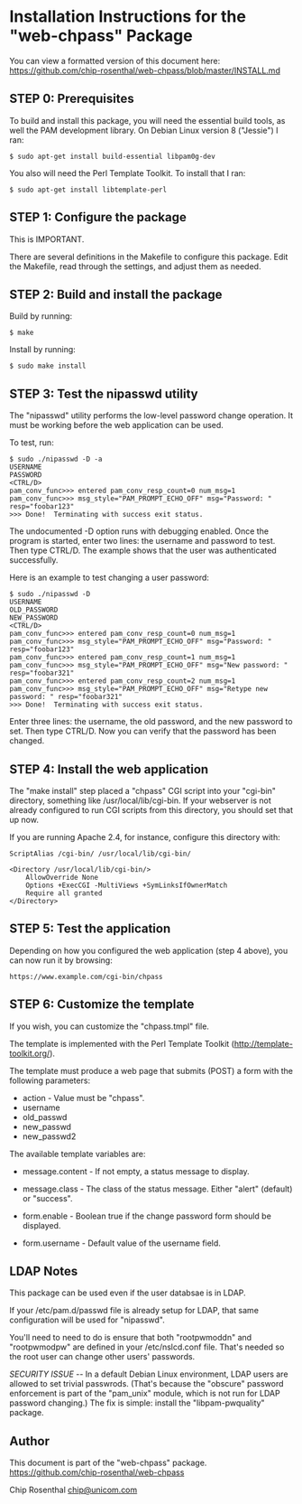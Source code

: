 # Installation Instructions for the "web-chpass" Package

You can view a formatted version of this document here:
https://github.com/chip-rosenthal/web-chpass/blob/master/INSTALL.md

## STEP 0: Prerequisites

To build and install this package, you will need the essential
build tools, as well the PAM development library. On Debian Linux
version 8 ("Jessie") I ran:

	$ sudo apt-get install build-essential libpam0g-dev

You also will need the Perl Template Toolkit. To install that
I ran:

	$ sudo apt-get install libtemplate-perl

## STEP 1: Configure the package

This is IMPORTANT.

There are several definitions in the Makefile to configure this package.
Edit the Makefile, read through the settings, and adjust them as needed.


## STEP 2: Build and install the package

Build by running:

	$ make

Install by running:

	$ sudo make install


## STEP 3: Test the nipasswd utility

The "nipasswd" utility performs the low-level password change operation.
It must be working before the web application can be used.

To test, run:

	$ sudo ./nipasswd -D -a
	USERNAME
	PASSWORD
	<CTRL/D>
	pam_conv_func>>> entered pam_conv_resp_count=0 num_msg=1
	pam_conv_func>>> msg_style="PAM_PROMPT_ECHO_OFF" msg="Password: " resp="foobar123"
	>>> Done!  Terminating with success exit status.

The undocumented -D option runs with debugging enabled. Once the program
is started, enter two lines: the username and password to test. Then type
CTRL/D.  The example shows that the user was authenticated successfully.

Here is an example to test changing a user password:

	$ sudo ./nipasswd -D
	USERNAME
	OLD_PASSWORD
	NEW_PASSWORD
	<CTRL/D>
	pam_conv_func>>> entered pam_conv_resp_count=0 num_msg=1
	pam_conv_func>>> msg_style="PAM_PROMPT_ECHO_OFF" msg="Password: " resp="foobar123"
	pam_conv_func>>> entered pam_conv_resp_count=1 num_msg=1
	pam_conv_func>>> msg_style="PAM_PROMPT_ECHO_OFF" msg="New password: " resp="foobar321"
	pam_conv_func>>> entered pam_conv_resp_count=2 num_msg=1
	pam_conv_func>>> msg_style="PAM_PROMPT_ECHO_OFF" msg="Retype new password: " resp="foobar321"
	>>> Done!  Terminating with success exit status.

Enter three lines: the username, the old password, and the new password
to set.  Then type CTRL/D.  Now you can verify that the password has
been changed.


## STEP 4: Install the web application

The "make install" step placed a "chpass" CGI script into your "cgi-bin"
directory, something like /usr/local/lib/cgi-bin. If your webserver
is not already configured to run CGI scripts from this directory, you
should set that up now.


If you are running Apache 2.4, for instance, configure this directory with:

	ScriptAlias /cgi-bin/ /usr/local/lib/cgi-bin/

	<Directory /usr/local/lib/cgi-bin/>
		AllowOverride None
		Options +ExecCGI -MultiViews +SymLinksIfOwnerMatch
		Require all granted
	</Directory>


## STEP 5: Test the application

Depending on how you configured the web application (step 4 above),
you can now run it by browsing:

	https://www.example.com/cgi-bin/chpass


## STEP 6: Customize the template

If you wish, you can customize the "chpass.tmpl" file.

The template is implemented with the Perl Template Toolkit
(http://template-toolkit.org/).

The template must produce a web page that submits (POST) a form with
the following parameters:

* action - Value must be "chpass".
* username
* old_passwd
* new_passwd
* new_passwd2

The available template variables are:

* message.content - If not empty, a status message to display.

* message.class - The class of the status message.  Either "alert"
  (default) or "success".

* form.enable - Boolean true if the change password form should
  be displayed.

* form.username - Default value of the username field.


## LDAP Notes

This package can be used even if the user databsae is in LDAP.

If your /etc/pam.d/passwd file is already setup for LDAP, that same
configuration will be used for "nipasswd".

You'll need to need to do is ensure that both "rootpwmoddn" and
"rootpwmodpw" are defined in your /etc/nslcd.conf file. That's needed
so the root user can change other users' passwords.

*SECURITY ISSUE* -- In a default Debian Linux environment, LDAP users are
allowed to set trivial passwrods. (That's because the "obscure" password
enforcement is part of the "pam_unix" module, which is not run for LDAP
password changing.) The fix is simple: install the "libpam-pwquality"
package.


## Author

This document is part of the "web-chpass" package.
https://github.com/chip-rosenthal/web-chpass

Chip Rosenthal
<chip@unicom.com>

